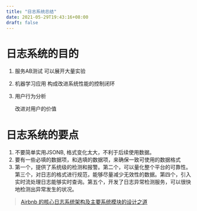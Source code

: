 ```yaml
---
title: "日志系统总结"
date: 2021-05-29T19:43:16+08:00
draft: false
---
```


# 日志系统的目的
1.  服务AB测试
	可以展开大量实验
2.  机器学习应用
	构成改进系统性能的控制闭环
3. 用户行为分析

	改进对用户的价值

# 日志系统的要点
1. 不要简单实用JSONB, 格式变化太大，不利于后续使用数据。
2. 要有一些必填的数据项，和选填的数据项，来确保一致可使用的数据格式
3. 第一个，提供了系统级的检测和报警。第二个，可以量化整个平台的可靠性。第三个，对日志的格式进行规范，能够尽量减少无效性的数据。第四个，引入实时流处理日志能够实时查询。第五个，开发了日志异常检测服务，可以很快地检测出异常发生的状况。

>[ Airbnb 的核心日志系统架构及主要系统模块的设计之道 ](https://www.sohu.com/a/153939720_355140 " Airbnb 的核心日志系统架构及主要系统模块的设计之道 ")
